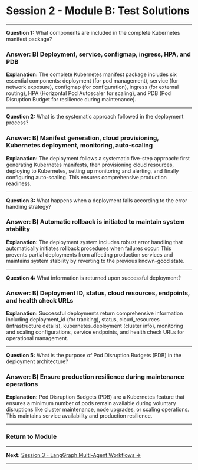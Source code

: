 # Session 2 - Module B: Test Solutions


---

**Question 1:** What components are included in the complete Kubernetes manifest package?  

### Answer: B) Deployment, service, configmap, ingress, HPA, and PDB

**Explanation:** The complete Kubernetes manifest package includes six essential components: deployment (for pod management), service (for network exposure), configmap (for configuration), ingress (for external routing), HPA (Horizontal Pod Autoscaler for scaling), and PDB (Pod Disruption Budget for resilience during maintenance).

---

**Question 2:** What is the systematic approach followed in the deployment process?  

### Answer: B) Manifest generation, cloud provisioning, Kubernetes deployment, monitoring, auto-scaling

**Explanation:** The deployment follows a systematic five-step approach: first generating Kubernetes manifests, then provisioning cloud resources, deploying to Kubernetes, setting up monitoring and alerting, and finally configuring auto-scaling. This ensures comprehensive production readiness.

---

**Question 3:** What happens when a deployment fails according to the error handling strategy?  

### Answer: B) Automatic rollback is initiated to maintain system stability

**Explanation:** The deployment system includes robust error handling that automatically initiates rollback procedures when failures occur. This prevents partial deployments from affecting production services and maintains system stability by reverting to the previous known-good state.

---

**Question 4:** What information is returned upon successful deployment?  

### Answer: B) Deployment ID, status, cloud resources, endpoints, and health check URLs

**Explanation:** Successful deployments return comprehensive information including deployment_id (for tracking), status, cloud_resources (infrastructure details), kubernetes_deployment (cluster info), monitoring and scaling configurations, service endpoints, and health check URLs for operational management.

---

**Question 5:** What is the purpose of Pod Disruption Budgets (PDB) in the deployment architecture?  

### Answer: B) Ensure production resilience during maintenance operations

**Explanation:** Pod Disruption Budgets (PDB) are a Kubernetes feature that ensures a minimum number of pods remain available during voluntary disruptions like cluster maintenance, node upgrades, or scaling operations. This maintains service availability and production resilience.

---

### Return to Module
---

**Next:** [Session 3 - LangGraph Multi-Agent Workflows →](Session3_LangGraph_Multi_Agent_Workflows.md)

---
